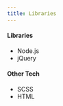 ```yaml
---
title: Libraries
---
```

#### [](#header-lib)Libraries

*   Node.js
*   jQuery

#### [](#header-tech)Other Tech

*   SCSS
*   HTML
